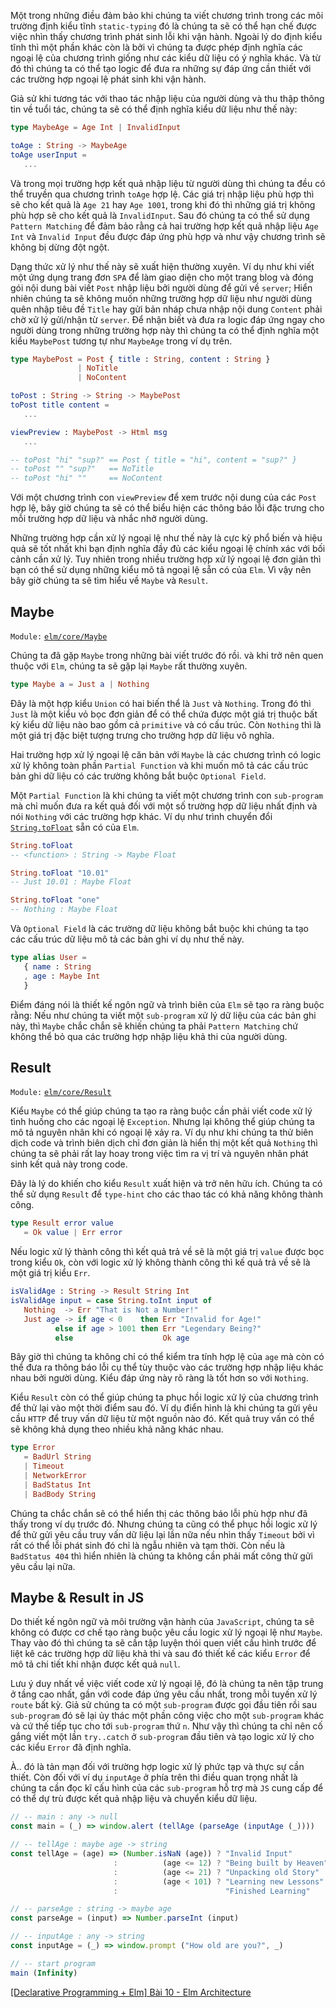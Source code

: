 Một trong những điều đảm bảo khi chúng ta viết chương trình trong các môi trường định kiểu tĩnh `static-typing` đó là chúng ta sẽ có thể hạn chế được việc nhìn thấy chương trình phát sinh lỗi khi vận hành. Ngoài lý do định kiểu tĩnh thì một phần khác còn là bởi vì chúng ta được phép định nghĩa các ngoại lệ của chương trình giống như các kiểu dữ liệu có ý nghĩa khác. Và từ đó thì chúng ta có thể tạo logic để đưa ra những sự đáp ứng cần thiết với các trường hợp ngoại lệ phát sinh khi vận hành.

Giả sử khi tương tác với thao tác nhập liệu của người dùng và thu thập thông tin về tuổi tác, chúng ta sẽ có thể định nghĩa kiểu dữ liệu như thế này:

```maybe.elm
type MaybeAge = Age Int | InvalidInput

toAge : String -> MaybeAge
toAge userInput =
   ...
```

Và trong mọi trường hợp kết quả nhập liệu từ người dùng thì chúng ta đều có thể truyền qua chương trình `toAge` hợp lệ. Các giá trị nhập liệu phù hợp thì sẽ cho kết quả là `Age 21` hay `Age 1001`, trong khi đó thì những giá trị không phù hợp sẽ cho kết quả là `InvalidInput`. Sau đó chúng ta có thể sử dụng `Pattern Matching` để đảm bảo rằng cả hai trường hợp kết quả nhập liệu `Age Int` và `Invalid Input` đều được đáp ứng phù hợp và như vậy chương trình sẽ không bị dừng đột ngột.

Dạng thức xử lý như thế này sẽ xuất hiện thường xuyên. Ví dụ như khi viết một ứng dụng trang đơn `SPA` để làm giao diện cho một trang blog và đóng gói nội dung bài viết `Post` nhập liệu bởi người dùng để gửi về `server`; Hiển nhiên chúng ta sẽ không muốn những trường hợp dữ liệu như người dùng quên nhập tiêu đề `Title` hay gửi bản nháp chưa nhập nội dung `Content` phải chờ xử lý gửi/nhận từ `server`. Để nhận biết và đưa ra logic đáp ứng ngay cho người dùng trong những trường hợp này thì chúng ta có thể định nghĩa một kiểu `MaybePost` tương  tự như `MaybeAge` trong ví dụ trên.

```maybe.elm
type MaybePost = Post { title : String, content : String }
               | NoTitle
               | NoContent

toPost : String -> String -> MaybePost
toPost title content =
   ...

viewPreview : MaybePost -> Html msg
   ...
```

```REPL.elm
-- toPost "hi" "sup?" == Post { title = "hi", content = "sup?" }
-- toPost "" "sup?"   == NoTitle
-- toPost "hi" ""     == NoContent
```

Với một chương trình con `viewPreview` để xem trước nội dung của các `Post` hợp lệ, bây giờ chúng ta sẽ có thể biểu hiện các thông báo lỗi đặc trưng cho mỗi trường hợp dữ liệu và nhắc nhở người dùng.

Những trường hợp cần xử lý ngoại lệ như thế này là cực kỳ phổ biến và hiệu quả sẽ tốt nhất khi bạn định nghĩa đầy đủ các kiểu ngoại lệ chính xác với bối cảnh cần xử lý. Tuy nhiên trong nhiều trường hợp xử lý ngoại lệ đơn giản thì bạn có thể sử dụng những kiểu mô tả ngoại lệ sẵn có của `Elm`. Vì vậy nên bây giờ chúng ta sẽ tìm hiểu về `Maybe` và `Result`.

## Maybe

`Module:` [`elm/core/Maybe`](https://package.elm-lang.org/packages/elm/core/latest/Maybe)

Chúng ta đã gặp `Maybe` trong những bài viết trước đó rồi. và khi trở nên quen thuộc với `Elm`, chúng ta sẽ gặp lại `Maybe` rất thường xuyên.

```maybe.elm
type Maybe a = Just a | Nothing
```

Đây là một hợp kiểu `Union` có hai biến thể là `Just` và `Nothing`. Trong đó thì `Just` là một kiểu vỏ bọc đơn giản để có thể chứa được một giá trị thuộc bất kỳ kiểu dữ liệu nào bao gồm cả `primitive` và có cấu trúc. Còn `Nothing` thì là một giá trị đặc biệt tượng trưng cho trường hợp dữ liệu vô nghĩa.

Hai trường hợp xử lý ngoại lệ căn bản với `Maybe` là các chương trình có logic xử lý không toàn phần `Partial Function` và khi muốn mô tả các cấu trúc bản ghi dữ liệu có các trường không bắt buộc `Optional Field`.

Một `Partial Function` là khi chúng ta viết một chương trình con `sub-program` mà chỉ muốn đưa ra kết quả đối với một số trường hợp dữ liệu nhất định và nói `Nothing` với các trường hợp khác. Ví dụ như trình chuyển đổi [`String.toFloat`](https://package.elm-lang.org/packages/elm/core/latest/String#toFloat) sẵn có của `Elm`.

```RELP.elm
String.toFloat
-- <function> : String -> Maybe Float

String.toFloat "10.01"
-- Just 10.01 : Maybe Float

String.toFloat "one"
-- Nothing : Maybe Float
```

Và `Optional Field` là các trường dữ liệu không bắt buộc khi chúng ta tạo các cấu trúc dữ liệu mô tả các bản ghi ví dụ như thế này.

```optional.elm
type alias User =
   { name : String
   , age : Maybe Int
   }
```

Điểm đáng nói là thiết kế ngôn ngữ và trình biên của `Elm` sẽ tạo ra ràng buộc rằng: Nếu như chúng ta viết một `sub-program` xử lý dữ liệu của các bản ghi này, thì `Maybe` chắc chắn sẽ khiến chúng ta phải `Pattern Matching` chứ không thể bỏ qua các trường hợp nhập liệu khả thi của người dùng.

## Result

`Module:` [`elm/core/Result`](https://package.elm-lang.org/packages/elm/core/1.0.5/Result)

Kiểu `Maybe` có thể giúp chúng ta tạo ra ràng buộc cần phải viết code xử lý tình huống cho các ngoại lệ `Exception`. Nhưng lại không thể giúp chúng ta mô tả nguyên nhân khi có ngoại lệ xảy ra. Ví dụ như khi chúng ta thử biên dịch code và trình biên dịch chỉ đơn giản là hiển thị một kết quả `Nothing` thì chúng ta sẽ phải rất lay hoay trong việc tìm ra vị trí và nguyên nhân phát sinh kết quả này trong code.

Đây là lý do khiến cho kiểu `Result` xuất hiện và trở nên hữu ích. Chúng ta có thể sử dụng `Result` để `type-hint` cho các thao tác có khả năng không thành công.

```result.elm
type Result error value
   = Ok value | Err error
```

Nếu logic xử lý thành công thì kết quả trả về sẽ là một giá trị `value` được bọc trong kiểu `Ok`, còn với logic xử lý không thành công thì kế quả trả về sẽ là một giá trị kiểu `Err`.

```valid.elm
isValidAge : String -> Result String Int
isValidAge input = case String.toInt input of
   Nothing  -> Err "That is Not a Number!"
   Just age -> if age < 0    then Err "Invalid for Age!"
          else if age > 1001 then Err "Legendary Being?"
          else                    Ok age
```

Bây giờ thì chúng ta không chỉ có thể kiểm tra tính hợp lệ của `age` mà còn có thể đưa ra thông báo lỗi cụ thể tùy thuộc vào các trường hợp nhập liệu khác nhau bởi người dùng. Kiểu đáp ứng này rõ ràng là tốt hơn so với `Nothing`.

Kiểu `Result` còn có thể giúp chúng ta phục hồi logic xử lý của chương trình để thử lại vào một thời điểm sau đó. Ví dụ điển hình là khi chúng ta gửi yêu cầu `HTTP` để truy vấn dữ liệu từ một nguồn nào đó. Kết quả truy vấn có thể sẽ không khả dụng theo nhiều khả năng khác nhau.

```http.elm
type Error
   = BadUrl String
   | Timeout
   | NetworkError
   | BadStatus Int
   | BadBody String
```

Chúng ta chắc chắn sẽ có thể hiển thị các thông báo lỗi phù hợp như đã thấy trong ví dụ trước đó. Nhưng chúng ta cũng có thể phục hồi logic xử lý để thử gửi yêu cầu truy vấn dữ liệu lại lần nữa nếu nhìn thấy `Timeout` bởi vì rất có thể lỗi phát sinh đó chỉ là ngẫu nhiên và tạm thời. Còn nếu là `BadStatus 404` thì hiển nhiên là chúng ta không cần phải mất công thử gửi yêu cầu lại nữa.

## Maybe & Result in JS

Do thiết kế ngôn ngữ và môi trường vận hành của `JavaScript`, chúng ta sẽ không có được cơ chế tạo ràng buộc yêu cầu logic xử lý ngoại lệ như `Maybe`. Thay vào đó thì chúng ta sẽ cần tập luyện thói quen viết cấu hình trước để liệt kê các trường hợp dữ liệu khả thi và sau đó thiết kế các kiểu `Error` để mô tả chi tiết khi nhận được kết quả `null`.

Lưu ý duy nhất về việc viết code xử lý ngoại lệ, đó là chúng ta nên tập trung ở tầng cao nhất, gần với code đáp ứng yêu cầu nhất, trong mỗi tuyến xử lý `route` bất kỳ. Giả sử chúng ta có một `sub-program` được gọi đầu tiên rồi sau `sub-program` đó sẽ lại ủy thác một phần công việc cho một `sub-program` khác và cứ thế tiếp tục cho tới `sub-program` thứ `n`. Như vậy thì chúng ta chỉ nên cố gắng viết một lần `try..catch` ở `sub-program` đầu tiên và tạo logic xử lý cho các kiểu `Error` đã định nghĩa.

À.. đó là tản mạn đối với trường hợp logic xử lý phức tạp và thực sự cần thiết. Còn đối với ví dụ `inputAge` ở phía trên thì điều quan trọng nhất là chúng ta cần đọc kĩ cấu hình của các `sub-program` hỗ trợ mà `JS` cung cấp để có thể dự trù được kết quả nhập liệu và chuyển kiểu dữ liệu.

```exception.js
// -- main : any -> null
const main = (_) => window.alert (tellAge (parseAge (inputAge (_))))

// -- tellAge : maybe age -> string
const tellAge = (age) => (Number.isNaN (age)) ? "Invalid Input"
                       :          (age <= 12) ? "Being built by Heaven"
                       :          (age <= 21) ? "Unpacking old Story"
                       :          (age < 101) ? "Learning new Lessons"
                       :                        "Finished Learning"

// -- parseAge : string -> maybe age
const parseAge = (input) => Number.parseInt (input)

// -- inputAge : any -> string
const inputAge = (_) => window.prompt ("How old are you?", _)

// -- start program
main (Infinity)
```

[[Declarative Programming + Elm] Bài 10 - Elm Architecture](https://viblo.asia/p/018J25k54YK)
